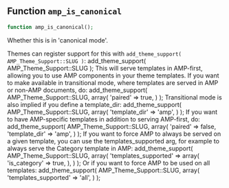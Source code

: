 ## Function `amp_is_canonical`

```php
function amp_is_canonical();
```

Whether this is in &#039;canonical mode&#039;.

Themes can register support for this with `add_theme_support( AMP_Theme_Support::SLUG )`:
      add_theme_support( AMP_Theme_Support::SLUG );
 This will serve templates in AMP-first, allowing you to use AMP components in your theme templates. If you want to make available in transitional mode, where templates are served in AMP or non-AMP documents, do:
      add_theme_support( AMP_Theme_Support::SLUG, array(          &#039;paired&#039; =&gt; true,      ) );
 Transitional mode is also implied if you define a template_dir:
      add_theme_support( AMP_Theme_Support::SLUG, array(          &#039;template_dir&#039; =&gt; &#039;amp&#039;,      ) );
 If you want to have AMP-specific templates in addition to serving AMP-first, do:
      add_theme_support( AMP_Theme_Support::SLUG, array(          &#039;paired&#039;       =&gt; false,          &#039;template_dir&#039; =&gt; &#039;amp&#039;,      ) );
 If you want to force AMP to always be served on a given template, you can use the templates_supported arg, for example to always serve the Category template in AMP:
      add_theme_support( AMP_Theme_Support::SLUG, array(          &#039;templates_supported&#039; =&gt; array(              &#039;is_category&#039; =&gt; true,          ),      ) );
 Or if you want to force AMP to be used on all templates:
      add_theme_support( AMP_Theme_Support::SLUG, array(          &#039;templates_supported&#039; =&gt; &#039;all&#039;,      ) );


